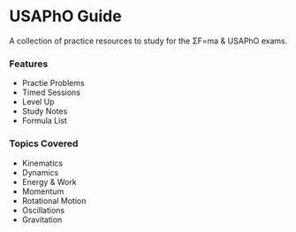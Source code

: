 # USAPhO Guide
A collection of practice resources to study for the ΣF=ma & USAPhO exams.

### Features
- Practie Problems
- Timed Sessions
- Level Up
- Study Notes
- Formula List

### Topics Covered
- Kinematics
- Dynamics
- Energy & Work
- Momentum
- Rotational Motion
- Oscillations
- Gravitation
